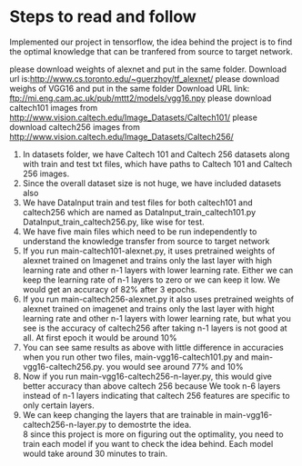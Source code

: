 # Steps to read and follow
Implemented our project in tensorflow, the idea behind the project is to find the optimal knowledge that can be tranfered from source to target network.

please download weights of alexnet and put in the same folder. Download url is:http://www.cs.toronto.edu/~guerzhoy/tf_alexnet/
please download weighs of VGG16 and put in the same folder Download URL link: ftp://mi.eng.cam.ac.uk/pub/mttt2/models/vgg16.npy 
please download caltech101 images from http://www.vision.caltech.edu/Image_Datasets/Caltech101/
please download caltech256 images from http://www.vision.caltech.edu/Image_Datasets/Caltech256/

1. In datasets folder, we have Caltech 101 and Caltech 256 datasets along with train and test txt files, which have paths to Caltech 101 and Caltech 256 images.
2. Since the overall dataset size is not huge, we have included datasets also
3. We have DataInput train and test files for both caltech101 and caltech256 which are named as DataInput_train_caltech101.py DataInput_train_caltech256.py, like wise for test.
4. We have five main files which need to be run independently to understand the knowledge transfer from source to target network
5. If you run main-caltech101-alexnet.py, it uses pretrained weights of alexnet trained on Imagenet and trains only the last layer with high learning rate and other n-1 layers with lower learning rate. Either we can keep the learning rate of n-1 layers to zero or we can keep it low. We would get an accuracy of 82% after 3 epochs.
6. If you run main-caltech256-alexnet.py it also uses pretrained weights of alexnet trained on imagenet and trains only the last layer with hight learning rate and other n-1 layers with lower learning rate, but what you see is the accuracy of caltech256 after taking n-1 layers is not good at all. At first epoch it would be around 10%
7. You can see same results as above with little difference in accuracies when you run other two files, main-vgg16-caltech101.py and main-vgg16-caltech256.py. you would see around 77% and 10%
8. Now if you run main-vgg16-caltech256-n-layer.py, this would give better accuracy than above caltech 256 because We took n-6 layers instead of n-1 layers indicating that caltech 256 features are specific to only certain layers. 
9. We can keep changing the layers that are trainable in main-vgg16-caltech256-n-layer.py to demostrte the idea.  
8 since this project is more on figuring out the optimality, you need to train each model if you want to check the idea behind. Each model would take around 30 minutes to train. 
   


